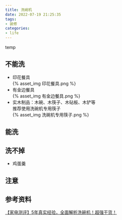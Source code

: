 ```yaml
---
title: 洗碗机
date: 2022-07-19 21:25:35
tags:
- 装修
categories:
- life
---
```

temp
## 不能洗  
- 印花餐具  
{% asset_img 印花餐具.png %}  
- 有金边餐具  
{% asset_img 有金边餐具.png %}  
- 实木制品：木碗、木筷子、木砧板、木铲等  
推荐使用洗碗机专用筷子  
{% asset_img 洗碗机专用筷子.png %}  


<!--more-->


## 能洗


## 洗不掉  
- 鸡蛋羹


## 注意


## 参考资料  
[【家电测评】5年真实经验，全面解析洗碗机！超强干货！](https://www.bilibili.com/video/BV1XK4y1m7SH?spm_id_from=333.880.my_history.page.click&vd_source=7bfc63e37b43d920ff112a7b729b0a36)

